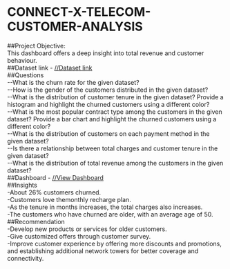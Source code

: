 # CONNECT-X-TELECOM-CUSTOMER-ANALYSIS  
##Project Objective:  
This dashboard offers a deep insight into total revenue and customer behaviour.  
##Dataset link - <a href="https://github.com/SahasraKalwa/CONNECT-X-TELECOM-CUSTOMER-ANALYSIS/blob/main/ConnectX%2BTelecom%2Bdataset.xlsx">//Dataset link</a>  
##Questions  
--What is the churn rate for the given dataset?  
--How is the gender of the customers distributed in the given dataset?  
--What is the distribution of customer tenure in the given dataset? Provide a histogram and highlight the churned customers using a different color?  
--What is the most popular contract type among the customers in the given dataset? Provide a bar chart and highlight the churned customers using a different color?  
--What is the distribution of customers on each payment method in the given dataset?  
--Is there a relationship between total charges and customer tenure in the given dataset?  
--What is the distribution of total revenue among the customers in the given dataset?  
##Dashboard - <a href="https://github.com/SahasraKalwa/CONNECT-X-TELECOM-CUSTOMER-ANALYSIS/blob/main/Screenshot%202024-09-26%20112328.png">//View Dashboard</a>  
##Insights  
-About 26% customers churned.  
-Customers love themonthly recharge plan.  
-As the tenure in months increases, the total charges also increases.  
-The customers who have churned are older, with an average age of 50.  
##Recommendation  
-Develop new products or services for older customers.  
-Give customized offers through customer survey.  
-Improve customer experience by offering more discounts and promotions, and establishing additional network towers for better coverage and connectivity.  
